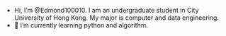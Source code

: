 - Hi, I’m @Edmond100010. I am an undergraduate student in City University of Hong Kong. My major is computer and data engineering.
- 🌱 I’m currently learning python and algorithm.

<!---
Edmond100010/Edmond100010 is a ✨ special ✨ repository because its `README.md` (this file) appears on your GitHub profile.
You can click the Preview link to take a look at your changes.
--->
